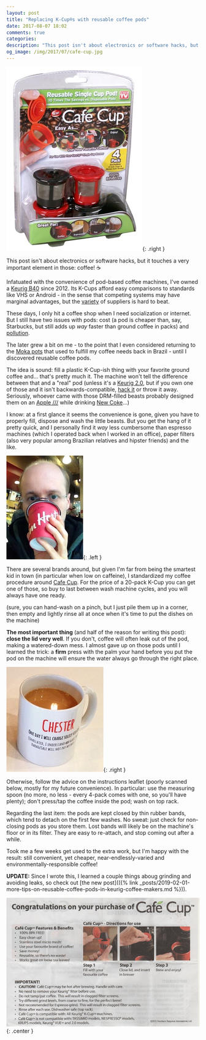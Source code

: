 ```yaml
---
layout: post
title: "Replacing K-Cup®s with reusable coffee pods"
date: 2017-08-07 18:02
comments: true
categories:
description: "This post isn't about electronics or software hacks, but touches something that often fuels the former ones: coffee! ☕️"
og_image: /img/2017/07/cafe-cup.jpg
---
```

![](/img/2017/07/cafe-cup.jpg){: .right }

This post isn't about electronics or software hacks, but it touches a very important element in those: coffee! ☕️

Infatuated with the convenience of pod-based coffee machines, I've owned a [Keurig B40](https://www.amazon.ca/Keurig-Elite-Brewing-System-Black/dp/B000AQPMHA) since 2012. Its K-Cups afford easy comparisons to standards like VHS or Android - in the sense that competing systems may have marginal advantages, but the [variety](http://www.keurig.ca/beverages/c/beverages101?q=%3Apopular-all%3APackageType%3AK-Cup&text=&terms=%3APackageType%3AK-Cup%C2%AE+Pods) of suppliers is hard to beat.

These days, I only hit a coffee shop when I need socialization or internet. But I still have two issues with pods: cost (a pod is cheaper than, say, Starbucks, but still adds up *way* faster than ground coffee in packs) and [pollution](https://www.theatlantic.com/technology/archive/2015/03/the-abominable-k-cup-coffee-pod-environment-problem/386501/).

The later grew a bit on me - to the point that I even considered returning to the [Moka pots](https://en.wikipedia.org/wiki/Moka_pot) that used to fulfill my coffee needs back in Brazil - until I discovered reusable coffee pods.

<!--more-->

The idea is sound: fill a plastic K-Cup-ish thing with your favorite ground coffee and... that's pretty much it. The machine won't tell the difference between that and a "real" pod (unless it's a [Keurig 2.0](https://www.theverge.com/2015/2/5/7986327/keurigs-attempt-to-drm-its-coffee-cups-totally-backfired), but if you own one of those and it isn't backwards-compatible, [hack it](https://www.youtube.com/watch?v=9e0yCq1AEeY) or throw it away. Seriously, whoever came with those DRM-filled beasts probably designed them on an [Apple ///](http://lowendmac.com/2015/apple-iii-chaos-apples-first-failure/) while drinking [New Coke](http://www.cbsnews.com/news/30-years-ago-today-coca-cola-new-coke-failure/)...)

I know: at a first glance it seems the convenience is gone, given you have to properly fill, dispose and wash the little beasts. But you get the hang of it pretty quick, and I personally find it *way* less cumbersome than espresso machines (which I operated back when I worked in an office), paper filters (also very popular among Brazilian relatives and hipster friends) and the like.

![](/img/2017/07/chester-tim.jpg){: .left }

There are several brands around, but given I'm far from being the smartest kid in town (in particular when low on caffeine), I standardized my coffee procedure around [Cafe Cup](http://www.canadiantire.ca/en/pdp/cafe-cup-0430480p.html). For the price of a 20-pack K-Cup you can get one of those, so buy to last between wash machine cycles, and you will always have one ready.

(sure, you can hand-wash on a pinch, but I just pile them up in a corner, then empty and lightly rinse all at once when it's time to put the dishes on the machine)

**The most important thing** (and half of the reason for writing this post): **close the lid very well**. If you don't, coffee will often leak out of the pod, making a watered-down mess. I almost gave up on those pods until I learned the trick: a **firm** press with the palm your hand before you put the pod on the machine will ensure the water always go through the right place.

![](/img/2017/07/chester-cup.jpg){: .right }

Otherwise, follow the advice on the instructions leaflet (poorly scanned below, mostly for my future convenience). In particular: use the measuring spoon (no more, no less - every 4-pack comes with one, so you'll have plenty); don't press/tap the coffee inside the pod; wash on top rack.

Regarding the last item: the pods are kept closed by thin rubber bands, which tend to detach on the first few washes. No sweat: just check for non-closing pods as you store them. Lost bands will likely be on the machine's floor or in its filter. They are easy to re-attach, and stop coming out after a while.

Took me a few weeks get used to the extra work, but I'm happy with the result: still convenient, yet cheaper, near-endlessly-varied and environmentally-responsible coffee!

**UPDATE:** Since I wrote this, I learned a couple things aboug grinding and avoiding leaks, so check out [the new post](({% link _posts/2019-02-01-more-tips-on-reusable-coffee-pods-in-keurig-coffee-makers.md %})).

![poorly-scanned Cafe Cup instructions ](/img/2017/07/cafe-cup-instructions-leaflet.jpg){: .center }
